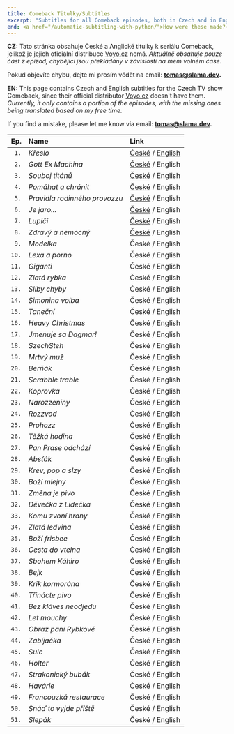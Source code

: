 ```yaml
---
title: Comeback Titulky/Subtitles
excerpt: "Subtitles for all Comeback episodes, both in Czech and in English"
end: <a href="/automatic-subtitling-with-python/">How were these made?</a>
---
```


**CZ:** Tato stránka obsahuje České a Anglické titulky k seriálu Comeback, jelikož je jejich oficiální distribuce [Voyo.cz](https://tv.nova.cz/porad/comeback/videa/cele-dily) nemá.
_Aktuálně obsahuje pouze část z epizod, chybějící jsou překládány v závislosti na mém volném čase._

Pokud objevíte chybu, dejte mi prosím vědět na email: **[tomas@slama.dev](mailto:tomas@slama.dev).**

**EN:** This page contains Czech and English subtitles for the Czech TV show Comeback, since their official distributor [Voyo.cz](https://tv.nova.cz/porad/comeback/videa/cele-dily) doesn't have them.
_Currently, it only contains a portion of the episodes, with the missing ones being translated based on my free time._

If you find a mistake, please let me know via email: **[tomas@slama.dev](mailto:tomas@slama.dev).**

| Ep. | Name | Link |
| --: | :-- | :-- |
| `1.` | _Křeslo_ | <a href="/assets/comeback/cz/01 - Křeslo.srt">České</a> / <a href="/assets/comeback/en/01 - Křeslo.srt">English</a> |
| `2.` | _Gott Ex Machina_ | <a href="/assets/comeback/cz/02 - Gott Ex Machina.srt">České</a> / <a class="disabled">English</a> |
| `3.` | _Souboj titánů_ | <a href="/assets/comeback/cz/03 - Souboj titánů.srt">České</a> / <a class="disabled">English</a> |
| `4.` | _Pomáhat a chránit_ | <a href="/assets/comeback/cz/04 - Pomáhat a chránit.srt">České</a> / <a class="disabled">English</a> |
| `5.` | _Pravidla rodinného provozzu_ | <a href="/assets/comeback/cz/05 - Pravidla rodinného provozzu.srt">České</a> / <a class="disabled">English</a> |
| `6.` | _Je jaro..._ | <a href="/assets/comeback/cz/06 - Je jaro.srt">České</a> / <a class="disabled">English</a> |
| `7.` | _Lupiči_ | <a href="/assets/comeback/cz/07 - Lupiči.srt">České</a> / <a class="disabled">English</a> |
| `8.` | _Zdravý a nemocný_ | <a href="/assets/comeback/cz/08 - Zdravý a nemocný.srt">České</a> / <a class="disabled">English</a> |
| `9.` | _Modelka_ | <a class="disabled">České</a> / <a class="disabled">English</a> |
| `10.` | _Lexa a porno_ | <a class="disabled">České</a> / <a class="disabled">English</a> |
| `11.` | _Giganti_ | <a class="disabled">České</a> / <a class="disabled">English</a> |
| `12.` | _Zlatá rybka_ | <a class="disabled">České</a> / <a class="disabled">English</a> |
| `13.` | _Sliby chyby_ | <a class="disabled">České</a> / <a class="disabled">English</a> |
| `14.` | _Simonina volba_ | <a class="disabled">České</a> / <a class="disabled">English</a> |
| `15.` | _Taneční_ | <a class="disabled">České</a> / <a class="disabled">English</a> |
| `16.` | _Heavy Christmas_ | <a class="disabled">České</a> / <a class="disabled">English</a> |
| `17.` | _Jmenuje sa Dagmar!_ | <a class="disabled">České</a> / <a class="disabled">English</a> |
| `18.` | _SzechSteh_ | <a class="disabled">České</a> / <a class="disabled">English</a> |
| `19.` | _Mrtvý muž_ | <a class="disabled">České</a> / <a class="disabled">English</a> |
| `20.` | _Berňák_ | <a class="disabled">České</a> / <a class="disabled">English</a> |
| `21.` | _Scrabble trable_ | <a class="disabled">České</a> / <a class="disabled">English</a> |
| `22.` | _Koprovka_ | <a class="disabled">České</a> / <a class="disabled">English</a> |
| `23.` | _Narozzeniny_ | <a class="disabled">České</a> / <a class="disabled">English</a> |
| `24.` | _Rozzvod_ | <a class="disabled">České</a> / <a class="disabled">English</a> |
| `25.` | _Prohozz_ | <a class="disabled">České</a> / <a class="disabled">English</a> |
| `26.` | _Těžká hodina_ | <a class="disabled">České</a> / <a class="disabled">English</a> |
| `27.` | _Pan Prase odchází_ | <a class="disabled">České</a> / <a class="disabled">English</a> |
| `28.` | _Absťák_ | <a class="disabled">České</a> / <a class="disabled">English</a> |
| `29.` | _Krev, pop a slzy_ | <a class="disabled">České</a> / <a class="disabled">English</a> |
| `30.` | _Boží mlejny_ | <a class="disabled">České</a> / <a class="disabled">English</a> |
| `31.` | _Změna je pivo_ | <a class="disabled">České</a> / <a class="disabled">English</a> |
| `32.` | _Děvečka z Lidečka_ | <a class="disabled">České</a> / <a class="disabled">English</a> |
| `33.` | _Komu zvoní hrany_ | <a class="disabled">České</a> / <a class="disabled">English</a> |
| `34.` | _Zlatá ledvina_ | <a class="disabled">České</a> / <a class="disabled">English</a> |
| `35.` | _Boží frisbee_ | <a class="disabled">České</a> / <a class="disabled">English</a> |
| `36.` | _Cesta do vtelna_ | <a class="disabled">České</a> / <a class="disabled">English</a> |
| `37.` | _Sbohem Káhiro_ | <a class="disabled">České</a> / <a class="disabled">English</a> |
| `38.` | _Bejk_ | <a class="disabled">České</a> / <a class="disabled">English</a> |
| `39.` | _Krik kormorána_ | <a class="disabled">České</a> / <a class="disabled">English</a> |
| `40.` | _Třinácte pivo_ | <a class="disabled">České</a> / <a class="disabled">English</a> |
| `41.` | _Bez kláves neodjedu_ | <a class="disabled">České</a> / <a class="disabled">English</a> |
| `42.` | _Let mouchy_ | <a class="disabled">České</a> / <a class="disabled">English</a> |
| `43.` | _Obraz paní Rybkové_ | <a class="disabled">České</a> / <a class="disabled">English</a> |
| `44.` | _Zabíjačka_ | <a class="disabled">České</a> / <a class="disabled">English</a> |
| `45.` | _Sulc_ | <a class="disabled">České</a> / <a class="disabled">English</a> |
| `46.` | _Holter_ | <a class="disabled">České</a> / <a class="disabled">English</a> |
| `47.` | _Strakonický bubák_ | <a class="disabled">České</a> / <a class="disabled">English</a> |
| `48.` | _Havárie_ | <a class="disabled">České</a> / <a class="disabled">English</a> |
| `49.` | _Francouzká restaurace_ | <a class="disabled">České</a> / <a class="disabled">English</a> |
| `50.` | _Snáď to vyjde příště_ | <a class="disabled">České</a> / <a class="disabled">English</a> |
| `51.` | _Slepák_ | <a class="disabled">České</a> / <a class="disabled">English</a> |
